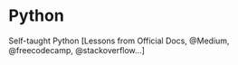 # Python
Self-taught Python [Lessons from Official Docs, @Medium, @freecodecamp, @stackoverflow...]
